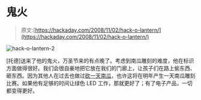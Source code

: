 # 鬼火

> 原文:[https://hackaday.com/2008/11/02/hack-o-lantern/](https://hackaday.com/2008/11/02/hack-o-lantern/)

![](../Images/d87ae3b4c0af5aeb96a0a53ba116c970.png "hack-o-lantern-2")

[托德]送来了他的鬼火，万圣节来的有点晚了。考虑到南瓜雕刻的难度，他在标识方面做得很好。我们会很自豪地把它放在我们的门廊上，让孩子们在路上偷东西、砸东西。因为其他人在过去也做过[砍一天南瓜](http://hackaday.com/2006/10/31/happy-halloween-extra-2/)，也许这将在明年产生一天南瓜雕刻比赛。如果他有足够的时间让绿色 LED 工作，那就更好了；有了电子产品，一切都变得更好。